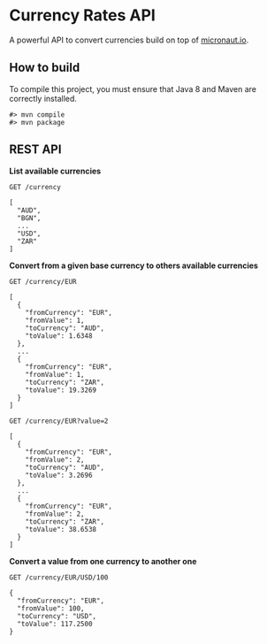 # Currency Rates API

A powerful API to convert currencies build on top of [micronaut.io](http://micronaut.io/).


## How to build
To compile this project, you must ensure that Java 8 and Maven are correctly installed.

    #> mvn compile
    #> mvn package


## REST API

**List available currencies**
```http
GET /currency

[
  "AUD",
  "BGN",
  ...
  "USD",
  "ZAR"
]
```

**Convert from a given base currency to others available currencies**
```http
GET /currency/EUR

[
  {
    "fromCurrency": "EUR",
    "fromValue": 1,
    "toCurrency": "AUD",
    "toValue": 1.6348
  },
  ...
  {
    "fromCurrency": "EUR",
    "fromValue": 1,
    "toCurrency": "ZAR",
    "toValue": 19.3269
  }
]
```

```http
GET /currency/EUR?value=2

[
  {
    "fromCurrency": "EUR",
    "fromValue": 2,
    "toCurrency": "AUD",
    "toValue": 3.2696
  },
  ...
  {
    "fromCurrency": "EUR",
    "fromValue": 2,
    "toCurrency": "ZAR",
    "toValue": 38.6538
  }
]
```

**Convert a value from one currency to another one**
```http
GET /currency/EUR/USD/100

{
  "fromCurrency": "EUR",
  "fromValue": 100,
  "toCurrency": "USD",
  "toValue": 117.2500
}
```

